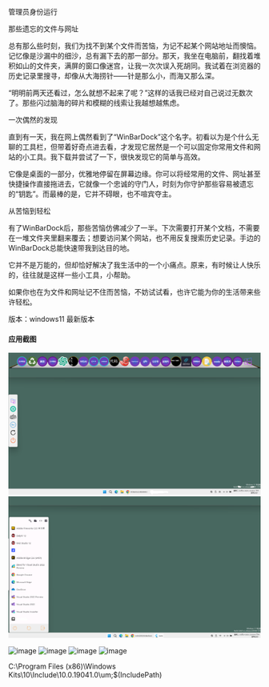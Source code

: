管理员身份运行

那些遗忘的文件与网址

总有那么些时刻，我们为找不到某个文件而苦恼，为记不起某个网站地址而懊恼。记忆像是沙漏中的细沙，总有漏下去的那一部分。那天，我坐在电脑前，翻找着堆积如山的文件夹，满屏的窗口像迷宫，让我一次次误入死胡同。我试着在浏览器的历史记录里搜寻，却像从大海捞针——针是那么小，而海又那么深。

“明明前两天还看过，怎么就想不起来了呢？”这样的话我已经对自己说过无数次了。那些闪过脑海的碎片和模糊的线索让我越想越焦虑。

一次偶然的发现

直到有一天，我在网上偶然看到了“WinBarDock”这个名字。初看以为是个什么无聊的工具栏，但带着好奇点进去看，才发现它居然是一个可以固定你常用文件和网站的小工具。我下载并尝试了一下，很快发现它的简单与高效。

它像是桌面的一部分，优雅地停留在屏幕边缘。你可以将经常用的文件、网址甚至快捷操作直接拖进去，它就像一个忠诚的守门人，时刻为你守护那些容易被遗忘的“钥匙”。而最棒的是，它并不碍眼，也不喧宾夺主。

从苦恼到轻松

有了WinBarDock后，那些苦恼仿佛减少了一半。下次需要打开某个文档，不需要在一堆文件夹里翻来覆去；想要访问某个网站，也不用反复搜索历史记录。手边的WinBarDock总能快速带我到达目的地。

它并不是万能的，但却恰好解决了我生活中的一个小痛点。原来，有时候让人快乐的，往往就是这样一些小工具，小帮助。

如果你也在为文件和网址记不住而苦恼，不妨试试看，也许它能为你的生活带来些许轻松。

版本：windows11 最新版本



#### 应用截图
![image](https://github.com/msfm2018/WinBarDock/blob/v7.8.3/image/desktop.png)
![image](https://github.com/msfm2018/WinBarDock/blob/v7.8.3/image/44.png)

![image](https://github.com/msfm2018/win_mac_tool/blob/v7.9.3/3dweather.png)
![image](https://github.com/msfm2018/win_mac_tool/blob/v2.2/b.png)
![image](https://github.com/msfm2018/win_mac_tool/blob/v2.2/a.png)
![image](https://github.com/msfm2018/win_mac_tool/blob/v2.2/c.png)




C:\Program Files (x86)\Windows Kits\10\Include\10.0.19041.0\um;$(IncludePath)
